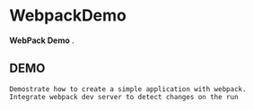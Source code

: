 # WebpackDemo
__WebPack Demo__ . 

## DEMO
```
Demostrate how to create a simple application with webpack.
Integrate webpack dev server to detect changes on the run
```
 
 


